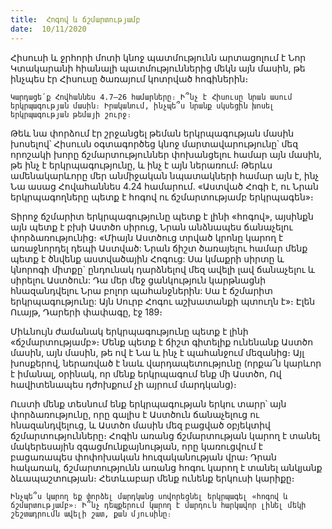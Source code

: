 ```yaml
---
title:  Հոգով և ճշմարտությամբ
date:  10/11/2020
---
```


Հիսուսի և ջրհորի մոտի կնոջ պատմությունն արտացոլում է Նոր Կտակարանի հիանալի պատմություններից մեկն այն մասին, թե ինչպես էր Հիսուսը ծառայում կոտրված հոգիներին։

`Կարդացե՛ք Հովհաննես 4.7–26 համարները։ Ի՞նչ է Հիսուսը նրան ասում երկրպագության մասին։ Իրականում, ինչպե՞ս նրանք սկսեցին խոսել երկրպագության թեմայի շուրջ։`

Թեև նա փորձում էր շրջանցել թեման երկրպագության մասին խոսելով՝ Հիսուսն օգտագործեց կնոջ մարտավարությունը՝ մեզ որոշակի խորը ճշմարտություններ փոխանցելու համար այն մասին, թե ինչ է երկրպագությունը, և ինչ է այն ներառում։ Թերևս ամենակարևորը մեր անմիջական նպատակների համար այն է, ինչ Նա ասաց Հովահաննես 4.24 համարում. «Աստված Հոգի է, ու Նրան երկրպագողները պետք է հոգով ու ճշմարտությամբ երկրպագեն»։

Տիրոջ ճշմարիտ երկրպագությունը պետք է լինի «հոգով», այսինքն այն պետք է բխի Աստծո սիրուց, Նրան անձնապես ճանաչելու փորձառությունից։ «Միայն Աստծուց տրված կրոնը կարող է առաջնորդել դեպի Աստված: Նրան ճիշտ ծառայելու համար մենք պետք է ծնվենք աստվածային Հոգուց: Սա կմաքրի սիրտը և կնորոգի միտքը` ընդունակ դարձնելով մեզ ավելի լավ ճանաչելու և սիրելու Աստծուն: Դա մեր մեջ ցանկություն կարթնացնի հնազանդվելու Նրա բոլոր պահանջներին: Սա է ճշմարիտ երկրպագությունը: Այն Սուրբ Հոգու աշխատանքի պտուղն է»։ Էլեն Ուայթ, Դարերի փափագը, էջ 189։

Միևնույն ժամանակ երկրպագությունը պետք է լինի «ճշմարտությամբ»։ Մենք պետք է ճիշտ գիտելիք ունենանք Աստծո մասին, այն մասին, թե ով է Նա և ինչ է պահանջում մեզանից։ Այլ խոսքերով, ներառված է նաև վարդապետությունը (որքա՜ն կարևոր է իմանալ, օրինակ, որ մենք երկրպագում ենք մի Աստծո, Ով հավիտենապես դժոխքում չի այրում մարդկանց)։

Ուստի մենք տեսնում ենք երկրպագության երկու տարր՝ այն փորձառությունը, որը գալիս է Աստծուն ճանաչելուց ու հնազանդվելուց, և Աստծո մասին մեզ բացված օբյեկտիվ ճշմարտությունները։ Հոգին առանց ճշմարտության կարող է տանել մակերեսային զգացմունքայնության, որը կառուցվում է բացառապես փոփոխական հուզականության վրա։ Դրան հակառակ, ճշմարտությունն առանց հոգու կարող է տանել անկյանք ձևապաշտության։ Հետևաբար մենք ունենք երկուսի կարիքը։

`Ինչպե՞ս կարող եք փորձել մարդկանց սովորեցնել երկրպագել «հոգով և ճշմարտությամբ»։ Ի՞նչ դեպքերում կարող է մարդուն հարկավոր լինել մեկի շեշտադրումն ավելի շատ, քան մյուսինը։`